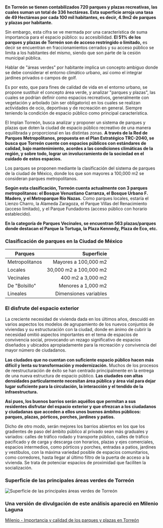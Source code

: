 
**En Torreón se tienen contabilizados 720 parques y plazas recreativas, las cuales suman un total de  336 hectáreas. Esta superficie arroja una tasa de 49 Hectáreas por cada 100 mil habitantes, es decir, 4.9m2 de parques y plazas por habitante.**

Sin embargo, esta cifra se ve mermada por una característica de suma importancia para el espacio público: su accesibilidad. **El 51% de los parques y plazas de Torreón son de acceso restringido o limitado,** es decir se encuentran en fraccionamientos cerrados y su acceso público se limita a los habitantes del mismo, siendo que son parte de la cesión municipal pública.

Hablar de "áreas verdes" por habitante implica un concepto ambiguo donde se debe considerar el entorno climático urbano, así como el integrar jardines privados o campos de golf.

Es por esto, que para fines de calidad de vida en el entorno urbano, se propone sustituir el concepto área verde, y analizar "parques y plazas", las cuales se podrían definir como espacios recreativos, generalmente con vegetación y arbolado (sin ser obligatorio) en los cuales se realizan actividades de ocio, deportivas y de recreación en general. Siempre teniendo la condición de espacio público como principal característica.

El Implan Torreón, busca analizar y proponer un sistema de parques y plazas que doten la ciudad de espacio público recreativo de una manera equilibrada y proporcional en las distintas zonas. **A través de la Red de Parques Metropolitanos, propuesta en el Plan Estratégico TRC-2040, se busca que Torreón cuente con espacios públicos con estándares de calidad, bajo mantenimiento, acordes a las condiciones climáticas de la región, y sobre todo, lograr un involucramiento de la sociedad en el cuidado de estos espacios.**

Los parques se proponen mediante la clasificación del sistema de parques de la ciudad de México, donde los que son mayores a 100,000 m2 se consideran parques metropolitanos.

**Según esta clasificación, Torreón cuenta actualmente con 3 parques metropolitanos: el Bosque Venustiano Carranza, el Bosque Urbano F. Madero, y el Metroparque Río Nazas.**  Como parques locales, estaría el Lienzo Charro, la Alameda Zaragoza, el Parque Villas del Renacimiento (acceso limitado), y el Parque Fundadores (acceso público con horario establecido).

**En la categoría de Parques Vecinales, se encuentran 563 plazas/parques donde destacan el Parque la Tortuga, la Plaza Kennedy, Plaza de Eco, etc.**

### Clasificación de parques en la Ciudad de México

Parques        |             Superficie
---------------|-----------------------:
Metropolitanos |   Mayores a 100,000 m2
Locales        | 30,000 m2 a 100,000 m2
Vecinales      |      400 m2 a 3,000 m2
De "Bolsillo"  |     Menores a 1,000 m2
Lineales       |  Dimensiones variables

### El disfrute del espacio exterior

La creciente necesidad de vivienda dada en los últimos años, descuidó en varios aspectos los modelos de agrupamiento de los nuevos conjuntos de viviendas y su estructuración con la ciudad, donde en ánimo de cubrir la necesidad omitió aspectos importantes en el tema de espacios de convivencia social, provocando un rezago significativo de espacios diseñados y ubicados apropiadamente para la recreación y convivencia del mayor número de ciudadanos.

**Las ciudades que no cuentan con suﬁciente espacio público hacen más difícil y lenta su transformación y modernización.** Muchos de los procesos de reestructuración de éxito se han centrado principalmente en la entrega de una nueva estructura de espacio público. **Las ciudades con altas densidades particularmente necesitan área pública y área vial para dejar lugar suﬁciente para la circulación, la interacción y el tendido de la infraestructura.**

**Así pues, los buenos barrios serán aquéllos que permitan a sus residentes disfrutar del espacio exterior y que ofrezcan a los ciudadanos y ciudadanas que acceden a ellos unos buenos ámbitos públicos: parques, plazas, pórticos, porches, jardines y patios.**

Dicho de otro modo, serán mejores los barrios abiertos en los que los gradientes de paso del ámbito público al privado sean más graduales y variados: calles de tráfico rodado y transporte público, calles de tráfico pacificado y de carga y descarga con horarios, plazas y ejes comerciales, espacios intermedios, como pórticos y porches, entradas a patios, jardines y vestíbulos, con la máxima variedad posible de espacios comunitarios, como corredores, hasta llegar al último filtro de la puerta de acceso a la vivienda. Se trata de potenciar espacios de proximidad que faciliten la socialización.

### Superficie de las principales áreas verdes de Torreón

<img class="img-responsive" src="importancia-y-calidad-de-los-parques-y-plazas-en-torreon/superficie-de-las-principales-areas-verdes-de-torreon.png" alt="Superficie de las principales áreas verdes de Torreón">

### Una versión de divulgación de este análisis apareció en Milenio Laguna

[Milenio - Importancia y calidad de los parques y plazas en Torreón](http://www.milenio.com/region/implan_torreon-parques_torreon-plazas_de_torreon-milenio_noticias-laguna_0_1008499185.html)
